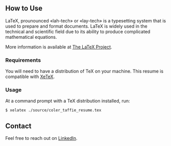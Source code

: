## How to Use

LaTeX, prounounced «lah-tech» or «lay-tech» is a typesetting system that is used to prepare and format documents. LaTeX is widely used in the technical and scientific field due to its ability to produce complicated mathematical equations.

More information is available at [The LaTeX Project](https://www.latex-project.org/about/).

### Requirements

You will need to have a distribution of TeX on your machine. This resume is compatible with [XeTeX](http://xetex.sourceforge.net/).


### Usage

At a command prompt with a TeX distribution installed, run:

    $ xelatex ./source/coler_taffie_resume.tex



## Contact
Feel free to reach out on [LinkedIn](https://www.linkedin.com/in/tcoler/).


